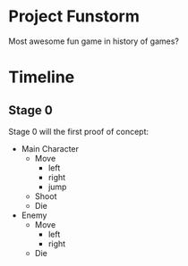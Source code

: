 # Project Funstorm
Most awesome fun game in history of games?

# Timeline
## Stage 0
Stage 0 will the first proof of concept:
* Main Character
  * Move 
    * left 
    * right
    * jump
  * Shoot
  * Die
* Enemy
  * Move
    * left 
    * right
  * Die
